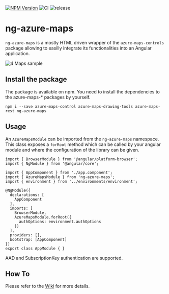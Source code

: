 [![NPM Version](https://img.shields.io/npm/v/ng-azure-maps.svg?style=flat)](https://www.npmjs.com/package/ng-azure-maps) ![CI](https://github.com/arnaudleclerc/ng-azure-maps/workflows/CI/badge.svg?branch=main)
![release](https://github.com/arnaudleclerc/ng-azure-maps/workflows/release/badge.svg?branch=main)

# ng-azure-maps 

`ng-azure-maps` is a mostly HTML driven wrapper of the `azure-maps-controls` package allowing to easilly integrate its functionalities into an Angular application.

![4 Maps sample](https://raw.githubusercontent.com/arnaudleclerc/ng-azure-maps/master/assets/4mapssample.png)

## Install the package

The package is available on npm. You need to install the dependencies to the azure-maps-* packages by yourself.

```
npm i --save azure-maps-control azure-maps-drawing-tools azure-maps-rest ng-azure-maps
```

## Usage

An `AzureMapsModule` can be imported from the `ng-azure-maps` namespace. This class exposes a `forRoot` method which can be called by your angular module and where the configuration of the library can be given.

```
import { BrowserModule } from '@angular/platform-browser';
import { NgModule } from '@angular/core';

import { AppComponent } from './app.component';
import { AzureMapsModule } from 'ng-azure-maps';
import { environment } from '../environments/environment';

@NgModule({
  declarations: [
    AppComponent
  ],
  imports: [
    BrowserModule,
    AzureMapsModule.forRoot({
      authOptions: environment.authOptions
    })
  ],
  providers: [],
  bootstrap: [AppComponent]
})
export class AppModule { }
```

AAD and SubscriptionKey authentication are supported.

## How To

Please refer to the [Wiki](https://github.com/arnaudleclerc/ng-azure-maps/wiki) for more details.
